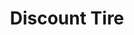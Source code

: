---
title: "Discount Tire"
url: /san-antonio/discount-tire-interstate-highway-10-west/
shop: tyres
---
